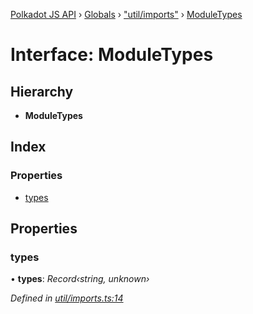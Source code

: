 [Polkadot JS API](../README.md) › [Globals](../globals.md) › ["util/imports"](../modules/_util_imports_.md) › [ModuleTypes](_util_imports_.moduletypes.md)

# Interface: ModuleTypes

## Hierarchy

* **ModuleTypes**

## Index

### Properties

* [types](_util_imports_.moduletypes.md#types)

## Properties

###  types

• **types**: *Record‹string, unknown›*

*Defined in [util/imports.ts:14](https://github.com/polkadot-js/api/blob/7310ea825e/packages/typegen/src/util/imports.ts#L14)*
